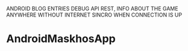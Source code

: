 ANDROID BLOG ENTRIES DEBUG API REST, INFO ABOUT THE GAME ANYWHERE WITHOUT INTERNET SINCRO WHEN CONNECTION IS UP


# AndroidMaskhosApp
